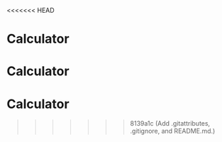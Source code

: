 <<<<<<< HEAD
# Calculator
Calculator
=======
# Calculator
>>>>>>> 8139a1c (Add .gitattributes, .gitignore, and README.md.)

